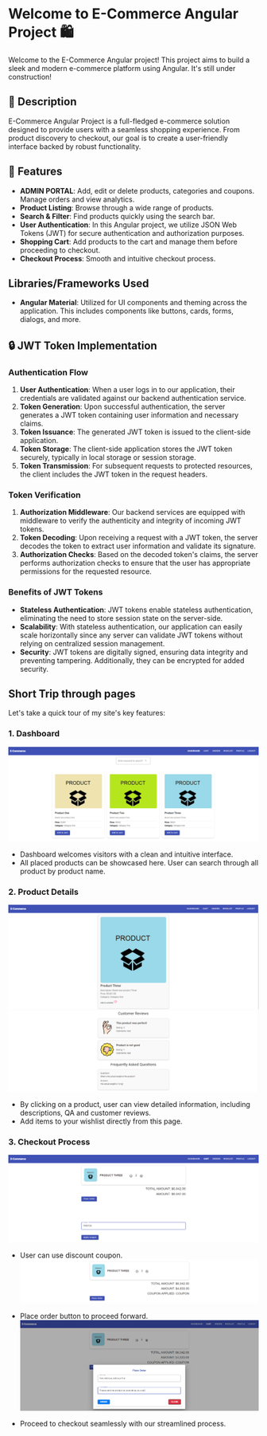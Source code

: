 # Welcome to E-Commerce Angular Project 🛍️

Welcome to the E-Commerce Angular project! This project aims to build a sleek and modern e-commerce platform using Angular. It's still under construction!

## 📜 Description

E-Commerce Angular Project is a full-fledged e-commerce solution designed to provide users with a seamless shopping experience. From product discovery to checkout, our goal is to create a user-friendly interface backed by robust functionality.

## 🚀 Features

- **ADMIN PORTAL**: Add, edit or delete products, categories and coupons. Manage orders and view analytics.
- **Product Listing**: Browse through a wide range of products.
- **Search & Filter**: Find products quickly using the search bar.
- **User Authentication**: In this Angular project, we utilize JSON Web Tokens (JWT) for secure authentication and authorization purposes.
- **Shopping Cart**: Add products to the cart and manage them before proceeding to checkout.
- **Checkout Process**: Smooth and intuitive checkout process.

## Libraries/Frameworks Used

- **Angular Material**: Utilized for UI components and theming across the application. This includes components like buttons, cards, forms, dialogs, and more.

## 🔒 JWT Token Implementation

### Authentication Flow

1. **User Authentication**: When a user logs in to our application, their credentials are validated against our backend authentication service.
2. **Token Generation**: Upon successful authentication, the server generates a JWT token containing user information and necessary claims.
3. **Token Issuance**: The generated JWT token is issued to the client-side application.
4. **Token Storage**: The client-side application stores the JWT token securely, typically in local storage or session storage.
5. **Token Transmission**: For subsequent requests to protected resources, the client includes the JWT token in the request headers.

### Token Verification

1. **Authorization Middleware**: Our backend services are equipped with middleware to verify the authenticity and integrity of incoming JWT tokens.
2. **Token Decoding**: Upon receiving a request with a JWT token, the server decodes the token to extract user information and validate its signature.
3. **Authorization Checks**: Based on the decoded token's claims, the server performs authorization checks to ensure that the user has appropriate permissions for the requested resource.

### Benefits of JWT Tokens

- **Stateless Authentication**: JWT tokens enable stateless authentication, eliminating the need to store session state on the server-side.
- **Scalability**: With stateless authentication, our application can easily scale horizontally since any server can validate JWT tokens without relying on centralized session management.
- **Security**: JWT tokens are digitally signed, ensuring data integrity and preventing tampering. Additionally, they can be encrypted for added security.

## Short Trip through pages

Let's take a quick tour of my site's key features:

### 1. Dashboard

![UserDashboard.png](src/resources/png/UserDashboard.png)

- Dashboard welcomes visitors with a clean and intuitive interface.
- All placed products can be showcased here. User can search through all product by product name.

### 2. Product Details

![UserProduct.png](src/resources/png/UserProduct.png)
![ReviewFAQ.png](src/resources/png/ReviewFAQ.png)

- By clicking on a product, user can view detailed information, including descriptions, QA and customer reviews.
- Add items to your wishlist directly from this page.

### 3. Checkout Process

![UserCart01](src/resources/png/UserCart01.png)

- User can use discount coupon.
![UserCart02](src/resources/png/UserCart02.png)

- Place order button to proceed forward.
![UserCart03](src/resources/png/UserCart03.png)

- Proceed to checkout seamlessly with our streamlined process.



